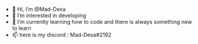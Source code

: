 - 👋 Hi, I’m @Mad-Dexa
- 👀 I’m interested in developing
- 🌱 I’m currently learning how to code and there is always something new to learn
- 📫 here is my discord : Mad-Dexa#2192

<!---
Mad-Dexa/Mad-Dexa is a ✨ special ✨ repository because its `README.md` (this file) appears on your GitHub profile.
You can click the Preview link to take a look at your changes.
--->
